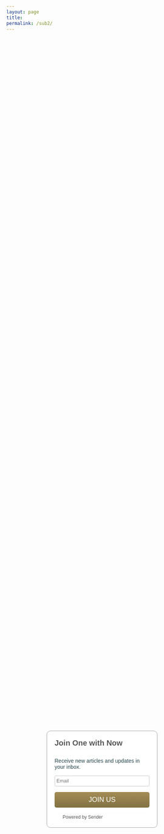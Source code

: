 ```yaml
---
layout: page
title: 
permalink: /sub2/
---
```


<style type="text/css"> .subscription-form input { display: inline-block; padding: 4px; font-size: 13px; line-height: 18px; color: #555555; border: 1px solid #ccc; -webkit-border-radius: 3px; -moz-border-radius: 3px; border-radius: 3px; width: 100%; box-sizing: border-box; -moz-box-sizing: border-box; margin-bottom: 10px; } .checkbox_wrapper { display: inline-block; padding: 4px; width: 100%; } .subscription-form input.checkbox_type, .subscription-form .checkbox_label { width: auto; vertical-align: middle; margin-top: 0px; margin-bottom: 0px; } .subscription-form .checkbox_label { display: inline-block; line-height: 18px; margin-left: 4px; font-size: 14px; font-family: helvetica; color: #29484f; } .subscription-form input { color: #000000; background-color: #ffffff; border: 1px solid #c4c4c4; border-radius: 3px; -webkit-border-radius: 3px; -moz-border-radius: 3px; } .btn-grad { background: -webkit-linear-gradient(top,rgba(0,0,0,0) 0%,rgba(0,0,0,0.2) 100%); background: -o-linear-gradient(top,rgba(0,0,0,0) 0%,rgba(0,0,0,0.2) 100%); background: -moz-linear-gradient(top,rgba(0,0,0,0) 0%,rgba(0,0,0,0.2) 100%); background: linear-gradient(top,rgba(0,0,0,0) 0%,rgba(0,0,0,0.2) 100%); } .subscription-form-fields { margin-top: 15px; } .subscription-form { width: 250px; border: 1px solid #a3a3a3; border-radius: 10px; padding: 20px; margin: 0 auto; background-color: #ffffff; } .subscription-form h4 { font-family: helvetica; color: #565656; font-size: 20px; margin-top: 0px; } .subscription-thank-you { font-family: helvetica; color: #29484f; font-size: 14px; } .subscription-form-content { font-family: helvetica; color: #29484f; font-size: 14px; } .subscription-form button { margin-top: 5px; border-radius: 5px; padding: 10px; display: block; text-align: center; border: none; width: 100%; color: #ffffff; background-color: #a38d55; font-size: 18px; font-family: helvetica; } .sender-sub-main { display: table; width: 100%; height: 100%; } .sender-sub-inner { display: table-cell; vertical-align: middle; } .sender-link-wrapper { display: block; position: relative; margin-top: 16px; } .sender-link { font-family: Arial, "Helvetica Neue", Helvetica, sans-serif; font-size: 12px; text-decoration: none !important; color: #555; } .sender-link img { width: 16px; height: 16px; margin-right: 2px; vertical-align: text-bottom; } </style> <div class="sender-sub-main"> <div class="sender-sub-inner"> <div class="subscription-form"> <h4 class="dont-break-out">Join One with Now</h4> <div class="subscription-form-fields"> <div class="subscription-form-content"> Receive new articles and updates in your inbox.&nbsp; </div> <form id="sender-subscribe" action="https://app.sender.net/forms/sender_subscription/6940/a5620268" method="POST"> <div class="subscription-form-fields" id="subscription-form-fields"> <input name="email" class="email_type" id="email" data-label="Email" placeholder="Email" required> </div> <button type="submit" class="btn-grad dont-break-out">JOIN US</button> </form> </div> <span class="sender-link-wrapper"> <a class="sender-link" href="http://sender.net" title="Email marketing services"> <img src="https://app.sender.net/favicon.png"> <span>Powered by Sender</span> </a> </span> </div> </div> </div>

<br/>
<br/>
 
- Subscribe via [RSS](http://onewithnow.com/feed)
- Get notified via [Twitter](http://www.twitter.com/onewithnow)
- Get updates via [Facebook](http://www.facebook.com/onewithnow)

<br/>

*Thank you for being here!*

